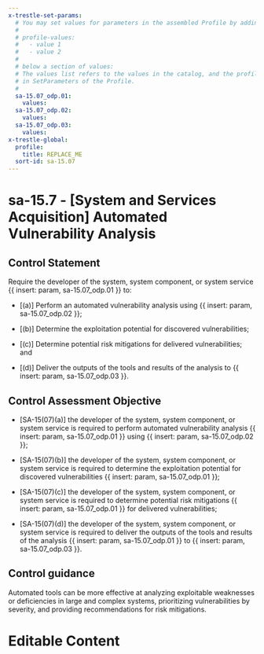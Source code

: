 ```yaml
---
x-trestle-set-params:
  # You may set values for parameters in the assembled Profile by adding
  #
  # profile-values:
  #   - value 1
  #   - value 2
  #
  # below a section of values:
  # The values list refers to the values in the catalog, and the profile-values represent values
  # in SetParameters of the Profile.
  #
  sa-15.07_odp.01:
    values:
  sa-15.07_odp.02:
    values:
  sa-15.07_odp.03:
    values:
x-trestle-global:
  profile:
    title: REPLACE_ME
  sort-id: sa-15.07
---
```


# sa-15.7 - \[System and Services Acquisition\] Automated Vulnerability Analysis

## Control Statement

Require the developer of the system, system component, or system service {{ insert: param, sa-15.07_odp.01 }} to:

- \[(a)\] Perform an automated vulnerability analysis using {{ insert: param, sa-15.07_odp.02 }};

- \[(b)\] Determine the exploitation potential for discovered vulnerabilities;

- \[(c)\] Determine potential risk mitigations for delivered vulnerabilities; and

- \[(d)\] Deliver the outputs of the tools and results of the analysis to {{ insert: param, sa-15.07_odp.03 }}.

## Control Assessment Objective

- \[SA-15(07)(a)\] the developer of the system, system component, or system service is required to perform automated vulnerability analysis {{ insert: param, sa-15.07_odp.01 }} using {{ insert: param, sa-15.07_odp.02 }};

- \[SA-15(07)(b)\] the developer of the system, system component, or system service is required to determine the exploitation potential for discovered vulnerabilities {{ insert: param, sa-15.07_odp.01 }};

- \[SA-15(07)(c)\] the developer of the system, system component, or system service is required to determine potential risk mitigations {{ insert: param, sa-15.07_odp.01 }} for delivered vulnerabilities;

- \[SA-15(07)(d)\] the developer of the system, system component, or system service is required to deliver the outputs of the tools and results of the analysis {{ insert: param, sa-15.07_odp.01 }} to {{ insert: param, sa-15.07_odp.03 }}.

## Control guidance

Automated tools can be more effective at analyzing exploitable weaknesses or deficiencies in large and complex systems, prioritizing vulnerabilities by severity, and providing recommendations for risk mitigations.

# Editable Content

<!-- Make additions and edits below -->
<!-- The above represents the contents of the control as received by the profile, prior to additions. -->
<!-- If the profile makes additions to the control, they will appear below. -->
<!-- The above markdown may not be edited but you may edit the content below, and/or introduce new additions to be made by the profile. -->
<!-- If there is a yaml header at the top, parameter values may be edited. Use --set-parameters to incorporate the changes during assembly. -->
<!-- The content here will then replace what is in the profile for this control, after running profile-assemble. -->
<!-- The current profile has no added parts for this control, but you may add new ones here. -->
<!-- Each addition must have a heading either of the form ## Control my_addition_name -->
<!-- or ## Part a. (where the a. refers to one of the control statement labels.) -->
<!-- "## Control" parts are new parts added after the statement part. -->
<!-- "## Part" parts are new parts added into the top-level statement part with that label. -->
<!-- Subparts may be added with nested hash levels of the form ### My Subpart Name -->
<!-- underneath the parent ## Control or ## Part being added -->
<!-- See https://ibm.github.io/compliance-trestle/tutorials/ssp_profile_catalog_authoring/ssp_profile_catalog_authoring for guidance. -->
